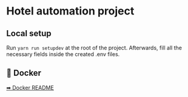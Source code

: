 # Hotel automation project

## Local setup

Run `yarn run setupdev` at the root of the project. Afterwards, fill all the necessary fields
inside the created .env files.

## 🐳 Docker

[➡ Docker README](.docker/README.md)
